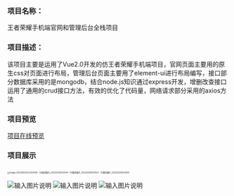 ### 项目名称：

王者荣耀手机端官网和管理后台全栈项目

### 项目描述：

该项目主要是运用了Vue2.0开发的仿王者荣耀手机端项目，官网页面主要用的原生css对页面进行布局，管理后台页面主要用了element-ui进行布局编写，接口部分数据库采用的是mongodb，结合node.js知识通过express开发，增删改查接口运用了通用的crud接口方法，有效的优化了代码量，网络请求部分采用的axios方法


### 项目预览
[项目在线预览](http://47.97.37.90/wzry/web)

### 项目展示

<img src="https://fastly.jsdelivr.net/gh/aaaa8880788/duck-img//project/wzry/202206242233104.png" alt="image-20220624223302456" style="zoom:33%;" />
<img src="https://fastly.jsdelivr.net/gh/aaaa8880788/duck-img//project/wzry/202206242237992.jpg" alt="微信图片_20220228202544" style="zoom:33%;" />
<img src="https://fastly.jsdelivr.net/gh/aaaa8880788/duck-img//project/wzry/202206242234263.jpg" alt="微信图片_20220228202554" style="zoom:33%;" />
<img src="https://fastly.jsdelivr.net/gh/aaaa8880788/duck-img//project/wzry/202206242239228.jpeg" alt="微信图片_20220228202605" style="zoom:33%;" />



![输入图片说明](https://fastly.jsdelivr.net/gh/aaaa8880788/duck-img//project/wzry/202206242240549.png)
![输入图片说明](https://fastly.jsdelivr.net/gh/aaaa8880788/duck-img//project/wzry/202206242241594.png)
![输入图片说明](https://fastly.jsdelivr.net/gh/aaaa8880788/duck-img//project/wzry/202206242241627.png)
